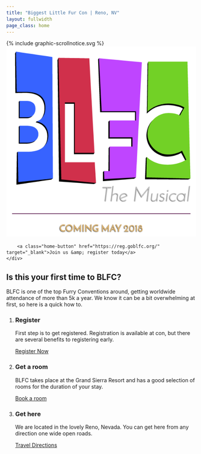 ```yaml
---
title: "Biggest Little Fur Con | Reno, NV"
layout: fullwidth
page_class: home
---
```

<div id="home-curtain-left"></div>
<div id="home-curtain-right"></div>
<div id="home-curtain-main"><div id="home-curtain-end"></div></div>

<div id="home-scroll-notice">{% include graphic-scrollnotice.svg %}</div>
<div id="home-stage" class="big-chunk textcenter">
	<div id="home-stage-content">
		<img src="/assets/theme/home-logo.png" alt="BLFC the Musical | Coming May 2018">

		<a class="home-button" href="https://reg.goblfc.org/" target="_blank">Join us &amp; register today</a>
	</div>
</div>

<script>
$(window).scroll(function(){

	var wScroll = $(this).scrollTop();
	var wHeight = $(window).height();

	// scroll notice fade out
		if ( wScroll > 10 ) {
			$('#home-scroll-notice').css({
				'opacity' : '0'
			});
		}

	// after curtain raised, make elements scroll with page
		if ( wScroll > wHeight - 1 ) {
			$('#page-content').addClass('home-scroll');
			//console.log('Dooooowwnn');
		}
		if ( wScroll < wHeight + 1 ) {
			$('#page-content').removeClass('home-scroll');
			//console.log('and uuup');
		}

});
</script>


<div id="home-content" class="textcenter">
	<h2>Is this your first time to BLFC?</h2>
	<p>BLFC is one of the top Furry Conventions around, getting worldwide attendance of more than 5k a year. We know it can be a bit overwhelming at first, so here is a quick how to.</p>
	<ol class="nobull">
		<li class="one_third">
			<h3>Register</h3>
			<p>First step is to get registered. Registration is available at con, but there are several benefits to registering early.</p>
			<a class="button" href="https://reg.goblfc.org">Register Now</a>
		</li>
		<li class="one_third">
			<h3>Get a room</h3>
			<p>BLFC takes place at the Grand Sierra Resort and has a good selection of rooms for the duration of your stay.</p>
			<a class="button" href="/hotel/">Book a room</a>
		</li>
		<li class="one_third">
			<h3>Get here</h3>
			<p>We are located in the lovely Reno, Nevada. You can get here from any direction one wide open roads.</p>
			<a class="button" href="/travel/">Travel Directions</a>
		</li>
	</ol>
	<div class="clear"></div>
</div>